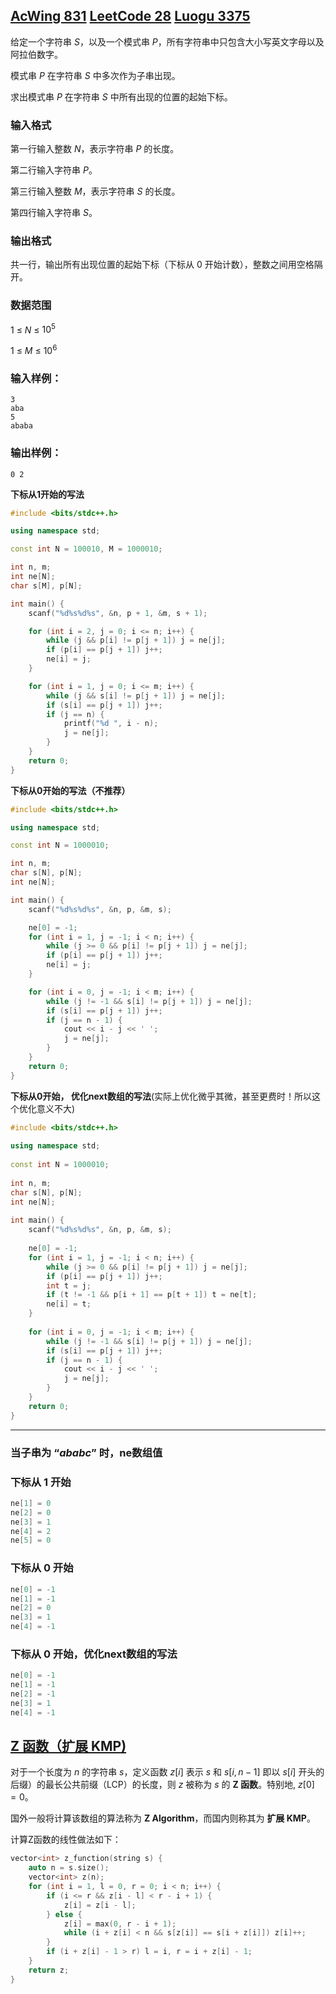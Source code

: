 ## [AcWing 831](https://www.acwing.com/problem/content/833/)          [LeetCode 28](https://leetcode.cn/problems/find-the-index-of-the-first-occurrence-in-a-string/description/)        [Luogu 3375](https://www.luogu.com.cn/problem/P3375)

给定一个字符串 $S$，以及一个模式串 $P$，所有字符串中只包含大小写英文字母以及阿拉伯数字。

模式串 $P$ 在字符串 $S$  中多次作为子串出现。

求出模式串 $P$ 在字符串 $S$ 中所有出现的位置的起始下标。

### **输入格式**

第一行输入整数 $N$，表示字符串 $P$ 的长度。

第二行输入字符串 $P$。

第三行输入整数 $M$，表示字符串 $S$ 的长度。

第四行输入字符串 $S$。

### **输出格式**

共一行，输出所有出现位置的起始下标（下标从 $0$ 开始计数），整数之间用空格隔开。

### **数据范围**

$1$ ≤ $N$ ≤ $10^5$

1 ≤ $M$ ≤ $10^6$

### **输入样例：**

```
3
aba
5
ababa
```

### **输出样例：**

```
0 2
```

**下标从1开始的写法**

```cpp
#include <bits/stdc++.h>

using namespace std;

const int N = 100010, M = 1000010;

int n, m;
int ne[N];
char s[M], p[N];

int main() {
    scanf("%d%s%d%s", &n, p + 1, &m, s + 1);

    for (int i = 2, j = 0; i <= n; i++) {
        while (j && p[i] != p[j + 1]) j = ne[j];
        if (p[i] == p[j + 1]) j++;
        ne[i] = j;
    }

    for (int i = 1, j = 0; i <= m; i++) {
        while (j && s[i] != p[j + 1]) j = ne[j];
        if (s[i] == p[j + 1]) j++;
        if (j == n) {
            printf("%d ", i - n);
            j = ne[j];
        }
    }
    return 0;
}
```

**下标从0开始的写法（不推荐）**

```cpp
#include <bits/stdc++.h>

using namespace std;

const int N = 1000010;

int n, m;
char s[N], p[N];
int ne[N];

int main() {
    scanf("%d%s%d%s", &n, p, &m, s);

    ne[0] = -1;
    for (int i = 1, j = -1; i < n; i++) {
        while (j >= 0 && p[i] != p[j + 1]) j = ne[j];
        if (p[i] == p[j + 1]) j++;
        ne[i] = j;
    }

    for (int i = 0, j = -1; i < m; i++) {
        while (j != -1 && s[i] != p[j + 1]) j = ne[j];
        if (s[i] == p[j + 1]) j++;
        if (j == n - 1) {
            cout << i - j << ' ';
            j = ne[j];
        }
    }
    return 0;
}
```
**下标从0开始， 优化next数组的写法**(实际上优化微乎其微，甚至更费时！所以这个优化意义不大)
```cpp
#include <bits/stdc++.h>  
  
using namespace std;  
  
const int N = 1000010;  
  
int n, m;  
char s[N], p[N];  
int ne[N];  
  
int main() {  
    scanf("%d%s%d%s", &n, p, &m, s);  
  
    ne[0] = -1;  
    for (int i = 1, j = -1; i < n; i++) {  
        while (j >= 0 && p[i] != p[j + 1]) j = ne[j];  
        if (p[i] == p[j + 1]) j++;  
        int t = j;  
        if (t != -1 && p[i + 1] == p[t + 1]) t = ne[t];  
        ne[i] = t;  
    }  
  
    for (int i = 0, j = -1; i < m; i++) {  
        while (j != -1 && s[i] != p[j + 1]) j = ne[j];  
        if (s[i] == p[j + 1]) j++;  
        if (j == n - 1) {  
            cout << i - j << ' ';  
            j = ne[j];  
        }  
    }  
    return 0;  
}
```
---

### **当子串为 “$ababc$” 时，ne数组值**

### 下标从 $1$ 开始

```cpp
ne[1] = 0
ne[2] = 0
ne[3] = 1
ne[4] = 2
ne[5] = 0
```

### 下标从 $0$ 开始

```cpp
ne[0] = -1
ne[1] = -1
ne[2] = 0
ne[3] = 1
ne[4] = -1
```
### 下标从 $0$ 开始，优化next数组的写法
```cpp
ne[0] = -1
ne[1] = -1
ne[2] = -1
ne[3] = 1
ne[4] = -1
```


## [Z 函数（扩展 KMP)](https://oi-wiki.org/string/z-func/)

对于一个长度为 $n$ 的字符串 $s$，定义函数 $z[i]$ 表示 $s$ 和 $s[i,n-1]$ 即以 $s[i]$ 开头的后缀）的最长公共前缀（LCP）的长度，则 $z$ 被称为 $s$ 的 **Z 函数**。特别地, $z[0]=0$。

国外一般将计算该数组的算法称为 **Z Algorithm**，而国内则称其为 **扩展 KMP**。

计算Z函数的线性做法如下：

```cpp
vector<int> z_function(string s) {
    auto n = s.size();
    vector<int> z(n);
    for (int i = 1, l = 0, r = 0; i < n; i++) {
        if (i <= r && z[i - l] < r - i + 1) {
            z[i] = z[i - l];
        } else {
            z[i] = max(0, r - i + 1);
            while (i + z[i] < n && s[z[i]] == s[i + z[i]]) z[i]++;
        }
        if (i + z[i] - 1 > r) l = i, r = i + z[i] - 1;
    }
    return z;
}
```